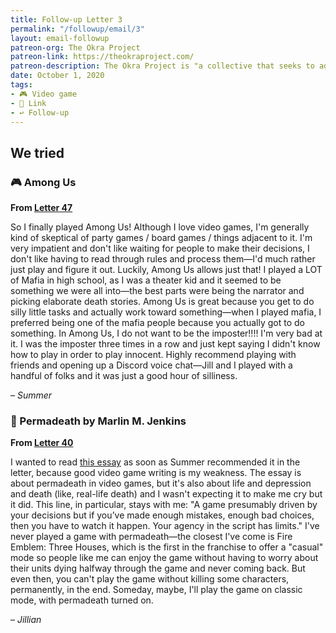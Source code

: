 ```yaml
---
title: Follow-up Letter 3
permalink: "/followup/email/3"
layout: email-followup
patreon-org: The Okra Project
patreon-link: https://theokraproject.com/
patreon-description: The Okra Project is "a collective that seeks to address the global crisis faced by Black Trans people by bringing home cooked, healthy, and culturally specific meals and resources to Black Trans People wherever we can reach them." A full session is $90—help us get there!
date: October 1, 2020
tags:
- 🎮 Video game
- 🔗 Link
- ↩️ Follow-up
---
```


## We tried

### 🎮 Among Us

**From [Letter 47](https://letterstosummer.com/47/)**

So I finally played Among Us! Although I love video games, I'm generally kind of skeptical of party games / board games / things adjacent to it. I'm very impatient and don't like waiting for people to make their decisions, I don't like having to read through rules and process them—I'd much rather just play and figure it out. Luckily, Among Us allows just that! I played a LOT of Mafia in high school, as I was a theater kid and it seemed to be something we were all into—the best parts were being the narrator and picking elaborate death stories. Among Us is great because you get to do silly little tasks and actually work toward something—when I played mafia, I preferred being one of the mafia people because you actually got to do something. In Among Us, I do not want to be the imposter!!!! I'm very bad at it. I was the imposter three times in a row and just kept saying I didn't know how to play in order to play innocent. Highly recommend playing with friends and opening up a Discord voice chat—Jill and I played with a handful of folks and it was just a good hour of silliness.

– *Summer*

### 🔗 Permadeath by Marlin M. Jenkins

**From [Letter 40](https://letterstosummer.com/40)**

I wanted to read [this essay](https://therumpus.net/2020/06/permadeath/) as soon as Summer recommended it in the letter, because good video game writing is my weakness. The essay is about permadeath in video games, but it's also about life and depression and death (like, real-life death) and I wasn't expecting it to make me cry but it did. This line, in particular, stays with me: "A game presumably driven by your decisions but if you’ve made enough mistakes, enough bad choices, then you have to watch it happen. Your agency in the script has limits." I've never played a game with permadeath—the closest I've come is Fire Emblem: Three Houses, which is the first in the franchise to offer a "casual" mode so people like me can enjoy the game without having to worry about their units dying halfway through the game and never coming back. But even then, you can't play the game without killing some characters, permanently, in the end. Someday, maybe, I'll play the game on classic mode, with permadeath turned on.

– *Jillian*
